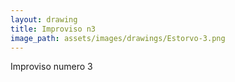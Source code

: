 ```yaml
---
layout: drawing
title: Improviso n3
image_path: assets/images/drawings/Estorvo-3.png
---
```


Improviso numero 3